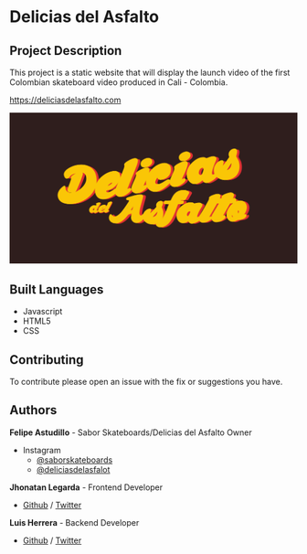# Delicias del Asfalto

## Project Description

This project is a static website that will display the launch video of the first Colombian skateboard video produced in Cali - Colombia.

https://deliciasdelasfalto.com

![alt text](web_static/static/images/logo_delicias.png)

## Built Languages

* Javascript
* HTML5
* CSS

## Contributing

To contribute please open an issue with the fix or suggestions you have. 

## Authors

**Felipe Astudillo** - Sabor Skateboards/Delicias del Asfalto Owner
* Instagram
  * [@saborskateboards](https://www.instagram.com/saborskateboards/?hl=en)
  * [@deliciasdelasfalot](https://www.instagram.com/deliciasdelasfalto/?hl=en)  

**Jhonatan Legarda** - Frontend Developer  
* [Github](https://github.com/steven-cruz) / [Twitter](https://twitter.com/JhonatanLegarda)  

**Luis Herrera** - Backend Developer  
* [Github](https://github.com/lh1008) / [Twitter](https://twitter.com/lh1008)
